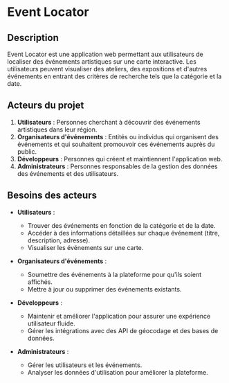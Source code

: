 # Event Locator

## Description
Event Locator est une application web permettant aux utilisateurs de localiser des événements artistiques sur une carte interactive. Les utilisateurs peuvent visualiser des ateliers, des expositions et d'autres événements en entrant des critères de recherche tels que la catégorie et la date.

## Acteurs du projet
1. **Utilisateurs** : Personnes cherchant à découvrir des événements artistiques dans leur région.
2. **Organisateurs d'événements** : Entités ou individus qui organisent des événements et qui souhaitent promouvoir ces événements auprès du public.
3. **Développeurs** : Personnes qui créent et maintiennent l'application web.
4. **Administrateurs** : Personnes responsables de la gestion des données des événements et des utilisateurs.

## Besoins des acteurs
- **Utilisateurs** :
  - Trouver des événements en fonction de la catégorie et de la date.
  - Accéder à des informations détaillées sur chaque événement (titre, description, adresse).
  - Visualiser les événements sur une carte.

- **Organisateurs d'événements** :
  - Soumettre des événements à la plateforme pour qu'ils soient affichés.
  - Mettre à jour ou supprimer des événements existants.
  
- **Développeurs** :
  - Maintenir et améliorer l'application pour assurer une expérience utilisateur fluide.
  - Gérer les intégrations avec des API de géocodage et des bases de données.

- **Administrateurs** :
  - Gérer les utilisateurs et les événements.
  - Analyser les données d'utilisation pour améliorer la plateforme.
